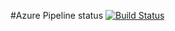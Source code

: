 #Azure Pipeline status
[![Build Status](https://winwire.visualstudio.com/Azure%20Practice%20Management/_apis/build/status%2Frayanki0206.CICDTest?branchName=master)](https://winwire.visualstudio.com/Azure%20Practice%20Management/_build/latest?definitionId=620&branchName=master)
